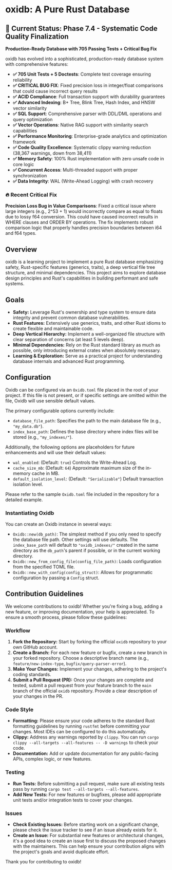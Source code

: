 # oxidb: A Pure Rust Database

## 🎯 Current Status: Phase 7.4 - Systematic Code Quality Finalization

**Production-Ready Database with 705 Passing Tests + Critical Bug Fix**

oxidb has evolved into a sophisticated, production-ready database system with comprehensive features:

- **✅ 705 Unit Tests + 5 Doctests**: Complete test coverage ensuring reliability
- **✅ CRITICAL BUG FIX**: Fixed precision loss in integer/float comparisons that could cause incorrect query results
- **✅ ACID Compliance**: Full transaction support with durability guarantees  
- **✅ Advanced Indexing**: B+ Tree, Blink Tree, Hash Index, and HNSW vector similarity
- **✅ SQL Support**: Comprehensive parser with DDL/DML operations and query optimization
- **✅ Vector Operations**: Native RAG support with similarity search capabilities
- **✅ Performance Monitoring**: Enterprise-grade analytics and optimization framework
- **✅ Code Quality Excellence**: Systematic clippy warning reduction (38,367 warnings, down from 38,411)
- **✅ Memory Safety**: 100% Rust implementation with zero unsafe code in core logic
- **✅ Concurrent Access**: Multi-threaded support with proper synchronization
- **✅ Data Integrity**: WAL (Write-Ahead Logging) with crash recovery

### 🔥 Recent Critical Fix

**Precision Loss Bug in Value Comparisons**: Fixed a critical issue where large integers (e.g., 2^53 + 1) would incorrectly compare as equal to floats due to lossy f64 conversion. This could have caused incorrect results in WHERE clauses and ORDER BY operations. The fix implements robust comparison logic that properly handles precision boundaries between i64 and f64 types.

## Overview

oxidb is a learning project to implement a pure Rust database emphasizing safety, Rust-specific features (generics, traits), a deep vertical file tree structure, and minimal dependencies. This project aims to explore database design principles and Rust's capabilities in building performant and safe systems.

## Goals

*   **Safety:** Leverage Rust's ownership and type system to ensure data integrity and prevent common database vulnerabilities.
*   **Rust Features:** Extensively use generics, traits, and other Rust idioms to create flexible and maintainable code.
*   **Deep Vertical Hierarchy:** Implement a well-organized file structure with clear separation of concerns (at least 5 levels deep).
*   **Minimal Dependencies:** Rely on the Rust standard library as much as possible, only introducing external crates when absolutely necessary.
*   **Learning & Exploration:** Serve as a practical project for understanding database internals and advanced Rust programming.

## Configuration

Oxidb can be configured via an `Oxidb.toml` file placed in the root of your project. If this file is not present, or if specific settings are omitted within the file, Oxidb will use sensible default values.

The primary configurable options currently include:

*   `database_file_path`: Specifies the path to the main database file (e.g., `"my_data.db"`).
*   `index_base_path`: Defines the base directory where index files will be stored (e.g., `"my_indexes/"`).

Additionally, the following options are placeholders for future enhancements and will use their default values:

*   `wal_enabled`: (Default: `true`) Controls the Write-Ahead Log.
*   `cache_size_mb`: (Default: `64`) Approximate maximum size of the in-memory cache in MB.
*   `default_isolation_level`: (Default: `"Serializable"`) Default transaction isolation level.

Please refer to the sample `Oxidb.toml` file included in the repository for a detailed example.

### Instantiating Oxidb

You can create an Oxidb instance in several ways:

*   `Oxidb::new(db_path)`: The simplest method if you only need to specify the database file path. Other settings will use defaults. The `index_base_path` will default to `"oxidb_indexes/"` created in the same directory as the `db_path`'s parent if possible, or in the current working directory.
*   `Oxidb::new_from_config_file(config_file_path)`: Loads configuration from the specified TOML file.
*   `Oxidb::new_with_config(config_struct)`: Allows for programmatic configuration by passing a `Config` struct.

## Contribution Guidelines

We welcome contributions to oxidb! Whether you're fixing a bug, adding a new feature, or improving documentation, your help is appreciated. To ensure a smooth process, please follow these guidelines:

### Workflow

1.  **Fork the Repository:** Start by forking the official `oxidb` repository to your own GitHub account.
2.  **Create a Branch:** For each new feature or bugfix, create a new branch in your forked repository. Choose a descriptive branch name (e.g., `feature/new-index-type`, `bugfix/query-parser-error`).
3.  **Make Your Changes:** Implement your changes, adhering to the project's coding standards.
4.  **Submit a Pull Request (PR):** Once your changes are complete and tested, submit a pull request from your feature branch to the `main` branch of the official `oxidb` repository. Provide a clear description of your changes in the PR.

### Code Style

*   **Formatting:** Please ensure your code adheres to the standard Rust formatting guidelines by running `rustfmt` before committing your changes. Most IDEs can be configured to do this automatically.
*   **Clippy:** Address any warnings reported by `clippy`. You can run `cargo clippy --all-targets --all-features -- -D warnings` to check your code.
*   **Documentation:** Add or update documentation for any public-facing APIs, complex logic, or new features.

### Testing

*   **Run Tests:** Before submitting a pull request, make sure all existing tests pass by running `cargo test --all-targets --all-features`.
*   **Add New Tests:** For new features or bugfixes, please add appropriate unit tests and/or integration tests to cover your changes.

### Issues

*   **Check Existing Issues:** Before starting work on a significant change, please check the issue tracker to see if an issue already exists for it.
*   **Create an Issue:** For substantial new features or architectural changes, it's a good idea to create an issue first to discuss the proposed changes with the maintainers. This can help ensure your contribution aligns with the project's goals and avoid duplicate effort.

Thank you for contributing to oxidb!
